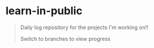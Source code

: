 # learn-in-public
>Daily log repository for the projects I'm working on!!
>
>Switch to branches to view progress

